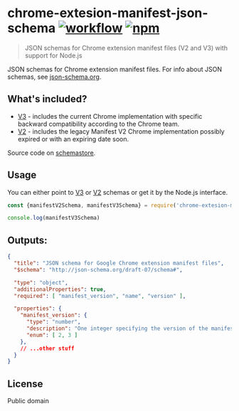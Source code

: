 [action-image]: https://github.com/cezaraugusto/chrome-extesion-manifest-json-schema/workflows/CI/badge.svg
[action-url]: https://github.com/cezaraugusto/chrome-extesion-manifest-json-schema/actions
[npm-image]: https://img.shields.io/npm/v/chrome-extesion-manifest-json-schema.svg
[npm-url]: https://npmjs.org/package/chrome-extesion-manifest-json-schema

# chrome-extesion-manifest-json-schema [![workflow][action-image]][action-url] [![npm][npm-image]][npm-url]

> JSON schemas for Chrome extension manifest files (V2 and V3) with support for Node.js

JSON schemas for Chrome extension manifest files. For info about JSON schemas, see [json-schema.org](http://json-schema.org/).

## What's included?

* [V3](manifest/manifest.schema.v3.json) - includes the current Chrome implementation with specific backward compatibility according to the Chrome team.
* [V2](manifest/manifest.schema.v2.json) - includes the legacy Manifest V2 Chrome implementation possibly expired or with an expiring date soon.

Source code on [schemastore](https://json.schemastore.org/chrome-manifest).

## Usage

You can either point to [V3](manifest/manifest.schema.v3.json) or [V2](manifest/manifest.schema.v2.json) schemas or get it by the Node.js interface.

```js
const {manifestV2Schema, manifestV3Schema} = require('chrome-extesion-manifest-json-schema')

console.log(manifestV3Schema)
```

## Outputs:

```json
{
  "title": "JSON schema for Google Chrome extension manifest files",
  "$schema": "http://json-schema.org/draft-07/schema#",

  "type": "object",
  "additionalProperties": true,
  "required": [ "manifest_version", "name", "version" ],

  "properties": {
    "manifest_version": {
      "type": "number",
      "description": "One integer specifying the version of the manifest file format your package requires.",
      "enum": [ 2, 3 ]
    },
    // ...other stuff
  }
}
```

## License

Public domain
